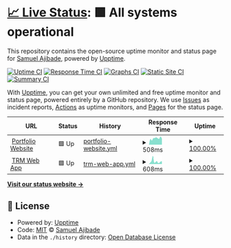 # [📈 Live Status](https://AjibsBaba.github.io/my-projects): <!--live status--> **🟩 All systems operational**

This repository contains the open-source uptime monitor and status page for [Samuel Ajibade](https://ajibsbaba.com), powered by [Upptime](https://github.com/upptime/upptime).

[![Uptime CI](https://github.com/AjibsBaba/my-projects/workflows/Uptime%20CI/badge.svg)](https://github.com/AjibsBaba/my-projects/actions?query=workflow%3A%22Uptime+CI%22)
[![Response Time CI](https://github.com/AjibsBaba/my-projects/workflows/Response%20Time%20CI/badge.svg)](https://github.com/AjibsBaba/my-projects/actions?query=workflow%3A%22Response+Time+CI%22)
[![Graphs CI](https://github.com/AjibsBaba/my-projects/workflows/Graphs%20CI/badge.svg)](https://github.com/AjibsBaba/my-projects/actions?query=workflow%3A%22Graphs+CI%22)
[![Static Site CI](https://github.com/AjibsBaba/my-projects/workflows/Static%20Site%20CI/badge.svg)](https://github.com/AjibsBaba/my-projects/actions?query=workflow%3A%22Static+Site+CI%22)
[![Summary CI](https://github.com/AjibsBaba/my-projects/workflows/Summary%20CI/badge.svg)](https://github.com/AjibsBaba/my-projects/actions?query=workflow%3A%22Summary+CI%22)

With [Upptime](https://upptime.js.org), you can get your own unlimited and free uptime monitor and status page, powered entirely by a GitHub repository. We use [Issues](https://github.com/AjibsBaba/my-projects/issues) as incident reports, [Actions](https://github.com/AjibsBaba/my-projects/actions) as uptime monitors, and [Pages](https://AjibsBaba.github.io/my-projects) for the status page.

<!--start: status pages-->
<!-- This summary is generated by Upptime (https://github.com/upptime/upptime) -->
<!-- Do not edit this manually, your changes will be overwritten -->
<!-- prettier-ignore -->
| URL | Status | History | Response Time | Uptime |
| --- | ------ | ------- | ------------- | ------ |
| <img alt="" src="https://icons.duckduckgo.com/ip3/www.ajibsbaba.com.ico" height="13"> [Portfolio Website](https://www.ajibsbaba.com) | 🟩 Up | [portfolio-website.yml](https://github.com/AjibsBaba/my-projects/commits/HEAD/history/portfolio-website.yml) | <details><summary><img alt="Response time graph" src="./graphs/portfolio-website/response-time-week.png" height="20"> 508ms</summary><br><a href="https://AjibsBaba.github.io/my-projects/history/portfolio-website"><img alt="Response time 508" src="https://img.shields.io/endpoint?url=https%3A%2F%2Fraw.githubusercontent.com%2FAjibsBaba%2Fmy-projects%2FHEAD%2Fapi%2Fportfolio-website%2Fresponse-time.json"></a><br><a href="https://AjibsBaba.github.io/my-projects/history/portfolio-website"><img alt="24-hour response time 508" src="https://img.shields.io/endpoint?url=https%3A%2F%2Fraw.githubusercontent.com%2FAjibsBaba%2Fmy-projects%2FHEAD%2Fapi%2Fportfolio-website%2Fresponse-time-day.json"></a><br><a href="https://AjibsBaba.github.io/my-projects/history/portfolio-website"><img alt="7-day response time 508" src="https://img.shields.io/endpoint?url=https%3A%2F%2Fraw.githubusercontent.com%2FAjibsBaba%2Fmy-projects%2FHEAD%2Fapi%2Fportfolio-website%2Fresponse-time-week.json"></a><br><a href="https://AjibsBaba.github.io/my-projects/history/portfolio-website"><img alt="30-day response time 508" src="https://img.shields.io/endpoint?url=https%3A%2F%2Fraw.githubusercontent.com%2FAjibsBaba%2Fmy-projects%2FHEAD%2Fapi%2Fportfolio-website%2Fresponse-time-month.json"></a><br><a href="https://AjibsBaba.github.io/my-projects/history/portfolio-website"><img alt="1-year response time 508" src="https://img.shields.io/endpoint?url=https%3A%2F%2Fraw.githubusercontent.com%2FAjibsBaba%2Fmy-projects%2FHEAD%2Fapi%2Fportfolio-website%2Fresponse-time-year.json"></a></details> | <details><summary><a href="https://AjibsBaba.github.io/my-projects/history/portfolio-website">100.00%</a></summary><a href="https://AjibsBaba.github.io/my-projects/history/portfolio-website"><img alt="All-time uptime 100.00%" src="https://img.shields.io/endpoint?url=https%3A%2F%2Fraw.githubusercontent.com%2FAjibsBaba%2Fmy-projects%2FHEAD%2Fapi%2Fportfolio-website%2Fuptime.json"></a><br><a href="https://AjibsBaba.github.io/my-projects/history/portfolio-website"><img alt="24-hour uptime 100.00%" src="https://img.shields.io/endpoint?url=https%3A%2F%2Fraw.githubusercontent.com%2FAjibsBaba%2Fmy-projects%2FHEAD%2Fapi%2Fportfolio-website%2Fuptime-day.json"></a><br><a href="https://AjibsBaba.github.io/my-projects/history/portfolio-website"><img alt="7-day uptime 100.00%" src="https://img.shields.io/endpoint?url=https%3A%2F%2Fraw.githubusercontent.com%2FAjibsBaba%2Fmy-projects%2FHEAD%2Fapi%2Fportfolio-website%2Fuptime-week.json"></a><br><a href="https://AjibsBaba.github.io/my-projects/history/portfolio-website"><img alt="30-day uptime 100.00%" src="https://img.shields.io/endpoint?url=https%3A%2F%2Fraw.githubusercontent.com%2FAjibsBaba%2Fmy-projects%2FHEAD%2Fapi%2Fportfolio-website%2Fuptime-month.json"></a><br><a href="https://AjibsBaba.github.io/my-projects/history/portfolio-website"><img alt="1-year uptime 100.00%" src="https://img.shields.io/endpoint?url=https%3A%2F%2Fraw.githubusercontent.com%2FAjibsBaba%2Fmy-projects%2FHEAD%2Fapi%2Fportfolio-website%2Fuptime-year.json"></a></details>
| <img alt="" src="https://icons.duckduckgo.com/ip3/trm.ajibsbaba.com.ico" height="13"> [TRM Web App](https://trm.ajibsbaba.com) | 🟩 Up | [trm-web-app.yml](https://github.com/AjibsBaba/my-projects/commits/HEAD/history/trm-web-app.yml) | <details><summary><img alt="Response time graph" src="./graphs/trm-web-app/response-time-week.png" height="20"> 608ms</summary><br><a href="https://AjibsBaba.github.io/my-projects/history/trm-web-app"><img alt="Response time 608" src="https://img.shields.io/endpoint?url=https%3A%2F%2Fraw.githubusercontent.com%2FAjibsBaba%2Fmy-projects%2FHEAD%2Fapi%2Ftrm-web-app%2Fresponse-time.json"></a><br><a href="https://AjibsBaba.github.io/my-projects/history/trm-web-app"><img alt="24-hour response time 608" src="https://img.shields.io/endpoint?url=https%3A%2F%2Fraw.githubusercontent.com%2FAjibsBaba%2Fmy-projects%2FHEAD%2Fapi%2Ftrm-web-app%2Fresponse-time-day.json"></a><br><a href="https://AjibsBaba.github.io/my-projects/history/trm-web-app"><img alt="7-day response time 608" src="https://img.shields.io/endpoint?url=https%3A%2F%2Fraw.githubusercontent.com%2FAjibsBaba%2Fmy-projects%2FHEAD%2Fapi%2Ftrm-web-app%2Fresponse-time-week.json"></a><br><a href="https://AjibsBaba.github.io/my-projects/history/trm-web-app"><img alt="30-day response time 608" src="https://img.shields.io/endpoint?url=https%3A%2F%2Fraw.githubusercontent.com%2FAjibsBaba%2Fmy-projects%2FHEAD%2Fapi%2Ftrm-web-app%2Fresponse-time-month.json"></a><br><a href="https://AjibsBaba.github.io/my-projects/history/trm-web-app"><img alt="1-year response time 608" src="https://img.shields.io/endpoint?url=https%3A%2F%2Fraw.githubusercontent.com%2FAjibsBaba%2Fmy-projects%2FHEAD%2Fapi%2Ftrm-web-app%2Fresponse-time-year.json"></a></details> | <details><summary><a href="https://AjibsBaba.github.io/my-projects/history/trm-web-app">100.00%</a></summary><a href="https://AjibsBaba.github.io/my-projects/history/trm-web-app"><img alt="All-time uptime 100.00%" src="https://img.shields.io/endpoint?url=https%3A%2F%2Fraw.githubusercontent.com%2FAjibsBaba%2Fmy-projects%2FHEAD%2Fapi%2Ftrm-web-app%2Fuptime.json"></a><br><a href="https://AjibsBaba.github.io/my-projects/history/trm-web-app"><img alt="24-hour uptime 100.00%" src="https://img.shields.io/endpoint?url=https%3A%2F%2Fraw.githubusercontent.com%2FAjibsBaba%2Fmy-projects%2FHEAD%2Fapi%2Ftrm-web-app%2Fuptime-day.json"></a><br><a href="https://AjibsBaba.github.io/my-projects/history/trm-web-app"><img alt="7-day uptime 100.00%" src="https://img.shields.io/endpoint?url=https%3A%2F%2Fraw.githubusercontent.com%2FAjibsBaba%2Fmy-projects%2FHEAD%2Fapi%2Ftrm-web-app%2Fuptime-week.json"></a><br><a href="https://AjibsBaba.github.io/my-projects/history/trm-web-app"><img alt="30-day uptime 100.00%" src="https://img.shields.io/endpoint?url=https%3A%2F%2Fraw.githubusercontent.com%2FAjibsBaba%2Fmy-projects%2FHEAD%2Fapi%2Ftrm-web-app%2Fuptime-month.json"></a><br><a href="https://AjibsBaba.github.io/my-projects/history/trm-web-app"><img alt="1-year uptime 100.00%" src="https://img.shields.io/endpoint?url=https%3A%2F%2Fraw.githubusercontent.com%2FAjibsBaba%2Fmy-projects%2FHEAD%2Fapi%2Ftrm-web-app%2Fuptime-year.json"></a></details>

<!--end: status pages-->

[**Visit our status website →**](https://AjibsBaba.github.io/my-projects)

## 📄 License

- Powered by: [Upptime](https://github.com/upptime/upptime)
- Code: [MIT](./LICENSE) © [Samuel Ajibade](https://ajibsbaba.com)
- Data in the `./history` directory: [Open Database License](https://opendatacommons.org/licenses/odbl/1-0/)
